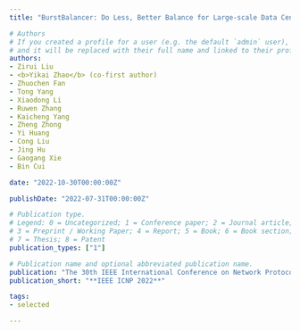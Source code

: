 ```yaml
---
title: "BurstBalancer: Do Less, Better Balance for Large-scale Data Center Traffic"

# Authors
# If you created a profile for a user (e.g. the default `admin` user), write the username (folder name) here 
# and it will be replaced with their full name and linked to their profile.
authors:
- Zirui Liu
- <b>Yikai Zhao</b> (co-first author)
- Zhuochen Fan
- Tong Yang
- Xiaodong Li
- Ruwen Zhang
- Kaicheng Yang
- Zheng Zhong
- Yi Huang
- Cong Liu
- Jing Hu
- Gaogang Xie
- Bin Cui

date: "2022-10-30T00:00:00Z"

publishDate: "2022-07-31T00:00:00Z"

# Publication type.
# Legend: 0 = Uncategorized; 1 = Conference paper; 2 = Journal article;
# 3 = Preprint / Working Paper; 4 = Report; 5 = Book; 6 = Book section;
# 7 = Thesis; 8 = Patent
publication_types: ["1"]

# Publication name and optional abbreviated publication name.
publication: "The 30th IEEE International Conference on Network Protocols"
publication_short: "**IEEE ICNP 2022**"

tags:
- selected

---
```

